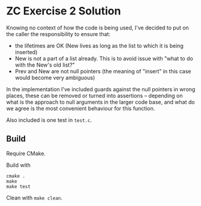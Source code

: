 # ZC Exercise 2 Solution

Knowing no context of how the code is being used, I've decided to put on the caller the responsibility to ensure that:
- the lifetimes are OK (New lives as long as the list to which it is being inserted)
- New is not a part of a list already. This is to avoid issue with "what to do with the New's old list?"
- Prev and New are not null pointers (the meaning of "insert" in this case would become very ambiguous)

In the implementation I've included guards against the null pointers in wrong places, these can be removed or turned into assertions – depending on what is the approach to null arguments in the larger code base, and what do we agree is the most convenient behaviour for this function.

Also included is one test in `test.c`.

## Build
Require CMake.

Build with
```
cmake .
make
make test
```

Clean with `make clean`.